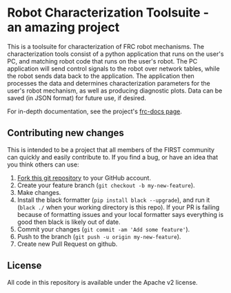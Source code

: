 # Robot Characterization Toolsuite - an amazing project

This is a toolsuite for characterization of FRC robot mechanisms.  The characterization tools consist of a python application that runs on the user's PC, and matching robot code that runs on the user's robot.  The PC application will send control signals to the robot over network tables, while the robot sends data back to the application.  The application then processes the data and determines  characterization parameters for the user's robot mechanism, as well as producing diagnostic plots.  Data can be saved (in JSON format) for future use, if desired.

For in-depth documentation, see the project's [frc-docs page](https://frc-docs.readthedocs.io/en/latest/docs/software/wpilib-tools/robot-characterization/introduction.html).

## Contributing new changes

This is intended to be a project that all members of the FIRST community can quickly and easily contribute to. If you find a bug, or have an idea that you think others can use:

1. [Fork this git repository](https://github.com/allwpilib/robot-characterization/fork) to your GitHub account.
2. Create your feature branch (`git checkout -b my-new-feature`).
3. Make changes.
4. Install the black formatter (`pip install black --upgrade`), and run it (`black ./` when your working directory is this repo). If your PR is failing because of formatting issues and your local formatter says everything is good then black is likely out of date.
5. Commit your changes (`git commit -am 'Add some feature'`).
6. Push to the branch (`git push -u origin my-new-feature`).
7. Create new Pull Request on github.

## License

All code in this repository is available under the Apache v2 license.
